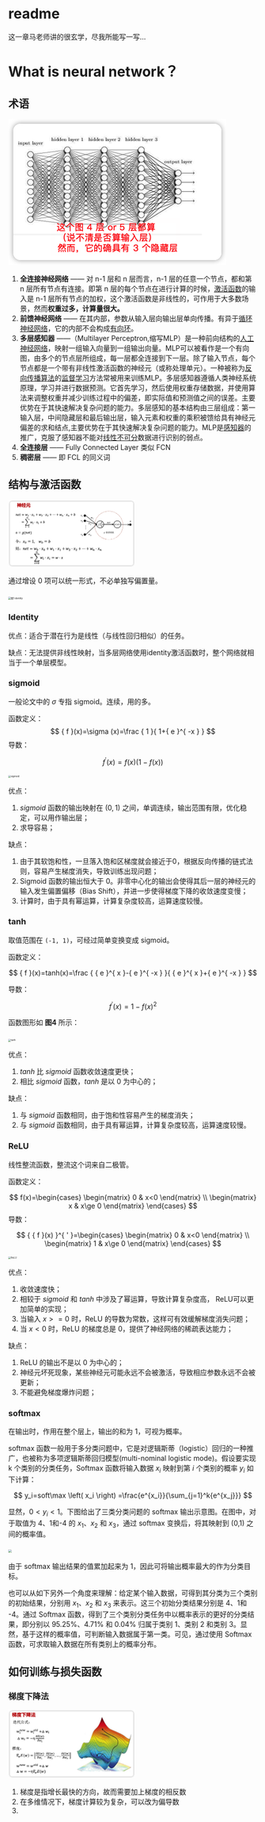 # readme

这一章马老师讲的很玄学，尽我所能写一写…

# What is neural network？

## 术语

<img src="./pic/deep_learning/hidden.jpg" style="zoom:50%;" />

1. **全连接神经网络** —— 对 n-1 层和 n 层而言，n-1 层的任意一个节点，都和第 n 层所有节点有连接。即第 n 层的每个节点在进行计算的时候，[激活函数](https://so.csdn.net/so/search?q=激活函数&spm=1001.2101.3001.7020)的输入是 n-1 层所有节点的加权，这个激活函数是非线性的，可作用于大多数场景，然而**权重过多，计算量很大。**
2. **前馈神经网络** —— 在其内部，参数从输入层向输出层单向传播。有异于[循环神经网络](https://zh.wikipedia.org/wiki/循环神经网络)，它的内部不会构成[有向环](https://zh.wikipedia.org/wiki/環_(圖論))。
3. **多层感知器** ——（Multilayer Perceptron,缩写MLP）是一种前向结构的[人工神经网络](https://zh.m.wikipedia.org/wiki/人工神经网络)，映射一组输入向量到一组输出向量。MLP可以被看作是一个有向图，由多个的节点层所组成，每一层都全连接到下一层。除了输入节点，每个节点都是一个带有非线性激活函数的神经元（或称处理单元）。一种被称为[反向传播算法](https://zh.m.wikipedia.org/wiki/反向传播算法)的[监督学习](https://zh.m.wikipedia.org/wiki/监督学习)方法常被用来训练MLP。多层感知器遵循人类神经系统原理，学习并进行数据预测。它首先学习，然后使用权重存储数据，并使用算法来调整权重并减少训练过程中的偏差，即实际值和预测值之间的误差。主要优势在于其快速解决复杂问题的能力。多层感知的基本结构由三层组成：第一输入层，中间隐藏层和最后输出层，输入元素和权重的乘积被馈给具有神经元偏差的求和结点,主要优势在于其快速解决复杂问题的能力。MLP是[感知器](https://zh.m.wikipedia.org/wiki/感知器)的推广，克服了感知器不能对[线性不可分](https://zh.m.wikipedia.org/w/index.php?title=线性不可分&action=edit&redlink=1)数据进行识别的弱点。
4. **全连接层** —— Fully Connected Layer 类似 FCN
5. **稠密层** —— 即 FCL 的同义词

## 结构与激活函数

<img src="./pic/deep_learning/nearun.jpg" style="zoom:25%;" />

通过增设 0 项可以统一形式，不必单独写偏置量。

<img src="https://paddlepedia.readthedocs.io/en/latest/_images/identity.jpg" alt="图1 identity" style="zoom:33%;" />

### Identity

优点：适合于潜在行为是线性（与线性回归相似）的任务。

缺点：无法提供非线性映射，当多层网络使用identity激活函数时，整个网络就相当于一个单层模型。

### sigmoid

一般论文中的 $\sigma$ 专指 sigmoid。连续，用的多。

函数定义：
$$
{ f }(x)=\sigma (x)=\frac { 1 }{ 1+{ e }^{ -x } }
$$
导数：

$$
{ f }^{ ' }(x)=f(x)(1-f(x))
$$
<img src="https://paddlepedia.readthedocs.io/en/latest/_images/sigmoid.jpg" alt="sigmoid" style="zoom:33%;" />

优点：
1. $sigmoid$ 函数的输出映射在 $(0,1)$ 之间，单调连续，输出范围有限，优化稳定，可以用作输出层；
2. 求导容易；

缺点：
1. 由于其软饱和性，一旦落入饱和区梯度就会接近于0，根据反向传播的链式法则，容易产生梯度消失，导致训练出现问题；
2. Sigmoid 函数的输出恒大于 0。非零中心化的输出会使得其后一层的神经元的输入发生偏置偏移（Bias Shift），并进一步使得梯度下降的收敛速度变慢；
3. 计算时，由于具有幂运算，计算复杂度较高，运算速度较慢。

### tanh

取值范围在 `(-1, 1)`，可经过简单变换变成 sigmoid。

函数定义：

$$
{ f }(x)=tanh(x)=\frac { { e }^{ x }-{ e }^{ -x } }{ { e }^{ x }+{ e }^{ -x } }
$$


导数：

$$
{ f }^{ ' }(x)=1-f(x)^{ 2 }
$$


函数图形如 **图4** 所示：

<img src="https://paddlepedia.readthedocs.io/en/latest/_images/tanh.jpg" alt="tanh" style="zoom:33%;" />

优点：
1. $tanh$ 比 $sigmoid$ 函数收敛速度更快；
2. 相比 $sigmoid$ 函数，$tanh$ 是以 $0$ 为中心的；

缺点：
1. 与 $sigmoid$ 函数相同，由于饱和性容易产生的梯度消失；
2. 与 $sigmoid$ 函数相同，由于具有幂运算，计算复杂度较高，运算速度较慢。

### ReLU

线性整流函数，整流这个词来自二极管。

函数定义：

$$
f(x)=\begin{cases} \begin{matrix} 0 & x<0 \end{matrix} \\ \begin{matrix} x & x\ge 0 \end{matrix} \end{cases}
$$
导数：

$$
{ { f }(x) }^{ ' }=\begin{cases} \begin{matrix} 0 & x<0 \end{matrix} \\ \begin{matrix} 1 & x\ge 0 \end{matrix} \end{cases}
$$
<img src="https://paddlepedia.readthedocs.io/en/latest/_images/relu.jpg" alt="ReLU" style="zoom:33%;" />

优点：
1. 收敛速度快；
2. 相较于 $sigmoid$ 和 $tanh$ 中涉及了幂运算，导致计算复杂度高， ReLU可以更加简单的实现；
3. 当输入 $x>=0$ 时，ReLU 的导数为常数，这样可有效缓解梯度消失问题；
4. 当 $x<0$ 时，ReLU 的梯度总是 $0$，提供了神经网络的稀疏表达能力；

缺点：
1. ReLU 的输出不是以 $0$ 为中心的；
2. 神经元坏死现象，某些神经元可能永远不会被激活，导致相应参数永远不会被更新；
3. 不能避免梯度爆炸问题；

### softmax

在输出时，作用在整个层上，输出的和为 1，可视为概率。

softmax 函数一般用于多分类问题中，它是对逻辑斯蒂（logistic）回归的一种推广，也被称为多项逻辑斯蒂回归模型(multi-nominal logistic mode)。假设要实现 k 个类别的分类任务，Softmax 函数将输入数据 $x_i$ 映射到第 $i$ 个类别的概率 $y_i$ 如下计算：

$$
y_i=soft\max \left( x_i \right) =\frac{e^{x_i}}{\sum_{j=1}^k{e^{x_j}}}
$$

显然，$0<y_i<1$。下图给出了三类分类问题的  softmax 输出示意图。在图中，对于取值为 4、1和-4 的 $x_1$、$x_2$ 和 $x_3$，通过 softmax 变换后，将其映射到 (0,1) 之间的概率值。

<img src="https://paddlepedia.readthedocs.io/en/latest/_images/softmax.png" style="zoom: 43%;" />

由于 softmax 输出结果的值累加起来为 1，因此可将输出概率最大的作为分类目标。

也可以从如下另外一个角度来理解：给定某个输入数据，可得到其分类为三个类别的初始结果，分别用 $x_1$、$x_2$ 和 $x_3$ 来表示。这三个初始分类结果分别是 4、1和 -4。通过 Softmax 函数，得到了三个类别分类任务中以概率表示的更好的分类结果，即分别以 95.25%、4.71% 和 0.04% 归属于类别 1、类别 2 和类别 3。显然，基于这样的概率值，可判断输入数据属于第一类。可见，通过使用 Softmax 函数，可求取输入数据在所有类别上的概率分布。

## 如何训练与损失函数

### 梯度下降法

<img src="./pic/deep_learning/grand.jpg" style="zoom:25%;" />

1. 梯度是指增长最快的方向，故而需要加上梯度的相反数
2. 在多维情况下，梯度计算较为复杂，可以改为偏导数
3. 

